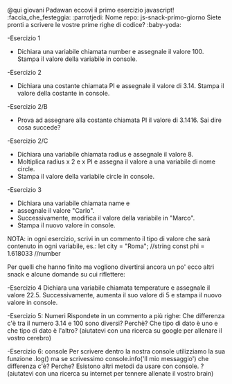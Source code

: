 @qui giovani Padawan eccovi il primo esercizio javascript! :faccia_che_festeggia: :parrotjedi:
Nome repo: js-snack-primo-giorno
Siete pronti a scrivere le vostre prime righe di codice? :baby-yoda:

-Esercizio 1
 + Dichiara una variabile chiamata number e assegnale il valore 100. Stampa il valore della variabile in console.

-Esercizio 2
 + Dichiara una costante chiamata PI e assegnale il valore di 3.14. Stampa il valore della costante in console.

-Esercizio 2/B
 + Prova ad assegnare alla costante chiamata PI il valore di 3.1416. Sai dire cosa succede?

-Esercizio 2/C
 + Dichiara una variabile chiamata radius e assegnale il valore 8.
 + Moltiplica radius x 2 e x PI e assegna il valore a una variabile di nome circle.
 + Stampa il valore della variabile circle in console.

-Esercizio 3
 + Dichiara una variabile chiamata name e
 + assegnale il valore "Carlo".
 + Successivamente, modifica il valore della variabile in "Marco".
 + Stampa il nuovo valore in console.
 
NOTA: in ogni esercizio, scrivi in un commento il tipo di valore che sarà contenuto in ogni variabile, es.:
let city = "Roma"; //string
const phi = 1.618033 //number


Per quelli che hanno finito ma vogliono divertirsi ancora un po' ecco altri snack e alcune domande su cui riflettere:

-Esercizio 4
 Dichiara una variabile chiamata temperature e assegnale il valore 22.5. Successivamente, aumenta il suo valore di 5 e stampa il nuovo valore in console.

-Esercizio 5: Numeri
 Rispondete in un commento a più righe: Che differenza c'è tra il numero 3.14 e 100 sono diversi? Perchè? Che tipo di dato è uno e che tipo di dato è l'altro?
 (aiutatevi con una ricerca su google per allenare il vostro cerebro)

-Esercizio 6: console
 Per scrivere dentro la nostra console utilizziamo la sua funzione .log() ma se scrivessimo console.info('Il mio messaggio') che differenza c'è? Perche?
 Esistono altri metodi da usare con console. ?
 (aiutatevi con una ricerca su internet per tennere allenate il vostro brain)